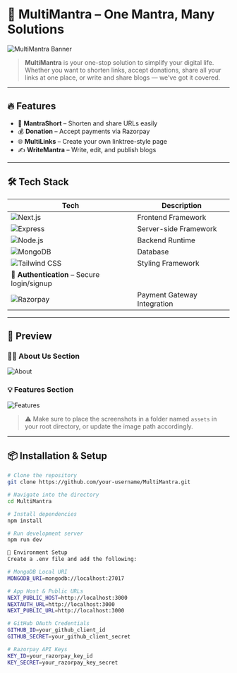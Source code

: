 # 🚀 MultiMantra – One Mantra, Many Solutions

![MultiMantra Banner](https://img.shields.io/badge/MultiMantra-Digital%20Utility%20Hub-800080?style=for-the-badge&logo=vercel&logoColor=white)

> **MultiMantra** is your one-stop solution to simplify your digital life. Whether you want to shorten links, accept donations, share all your links at one place, or write and share blogs — we’ve got it covered.

---

## 🔥 Features

- 🔗 **MantraShort** – Shorten and share URLs easily  
- 💰 **Donation** – Accept payments via Razorpay  
- 🌐 **MultiLinks** – Create your own linktree-style page  
- ✍️ **WriteMantra** – Write, edit, and publish blogs

---

## 🛠️ Tech Stack

| Tech         | Description                          |
|--------------|--------------------------------------|
| ![Next.js](https://img.shields.io/badge/Next.js-black?style=flat&logo=next.js) | Frontend Framework |
| ![Express](https://img.shields.io/badge/Express.js-000000?style=flat&logo=express) | Server-side Framework |
| ![Node.js](https://img.shields.io/badge/Node.js-339933?style=flat&logo=node.js&logoColor=white) | Backend Runtime |
| ![MongoDB](https://img.shields.io/badge/MongoDB-4EA94B?style=flat&logo=mongodb&logoColor=white) | Database |
| ![Tailwind CSS](https://img.shields.io/badge/Tailwind_CSS-38B2AC?style=flat&logo=tailwind-css&logoColor=white) | Styling Framework |
| 🔐 **Authentication** – Secure login/signup |
| ![Razorpay](https://img.shields.io/badge/Razorpay-02042B?style=flat&logo=razorpay&logoColor=blue) | Payment Gateway Integration |

---

## 📸 Preview

### 🧑‍💻 About Us Section
![About](./assets/about-us.png)

### 💡 Features Section
![Features](./assets/features.png)

> ⚠️ Make sure to place the screenshots in a folder named `assets` in your root directory, or update the image path accordingly.

---

## 📦 Installation & Setup

```bash
# Clone the repository
git clone https://github.com/your-username/MultiMantra.git

# Navigate into the directory
cd MultiMantra

# Install dependencies
npm install

# Run development server
npm run dev

📁 Environment Setup
Create a .env file and add the following:

# MongoDB Local URI
MONGODB_URI=mongodb://localhost:27017

# App Host & Public URLs
NEXT_PUBLIC_HOST=http://localhost:3000
NEXTAUTH_URL=http://localhost:3000
NEXT_PUBLIC_URL=http://localhost:3000

# GitHub OAuth Credentials
GITHUB_ID=your_github_client_id
GITHUB_SECRET=your_github_client_secret

# Razorpay API Keys
KEY_ID=your_razorpay_key_id
KEY_SECRET=your_razorpay_key_secret

